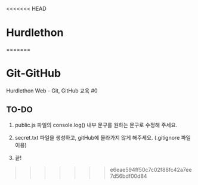 <<<<<<< HEAD
# Hurdlethon
=======
# Git-GitHub

Hurdlethon Web - Git, GitHub 교육 #0

## TO-DO

1. public.js 파일의 console.log() 내부 문구를 원하는 문구로 수정해 주세요.

2. secret.txt 파일을 생성하고, gitHub에 올라가지 않게 해주세요. (.gitignore 파일 이용)

3. 끝!
>>>>>>> e6eae594ff50c7c02f88fc42a7ee7d56bdf00d84
